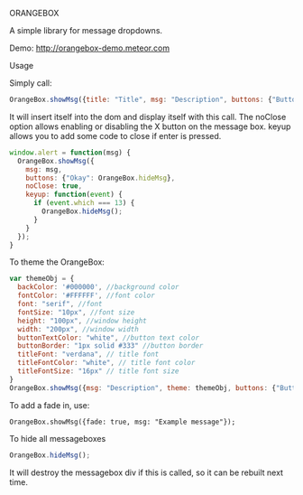 ORANGEBOX

A simple library for message dropdowns.

Demo: http://orangebox-demo.meteor.com

Usage

Simply call:

```javascript
OrangeBox.showMsg({title: "Title", msg: "Description", buttons: {"Button Name": callback, "Button #2": callback2}, noClose: false, keyup: keyupFunction});
```

It will insert itself into the dom and display itself with this call. The noClose option allows enabling or disabling the X button on the message box. keyup allows you to add some code to close if enter is pressed.

```javascript
window.alert = function(msg) {
  OrangeBox.showMsg({
    msg: msg, 
    buttons: {"Okay": OrangeBox.hideMsg}, 
    noClose: true, 
    keyup: function(event) {
      if (event.which === 13) {
        OrangeBox.hideMsg();
      }
    }
  });
}
```

To theme the OrangeBox:

```javascript
var themeObj = {
  backColor: '#000000', //background color
  fontColor: '#FFFFFF', //font color
  font: "serif", //font
  fontSize: "10px", //font size
  height: "100px", //window height
  width: "200px", //window width
  buttonTextColor: "white", //button text color
  buttonBorder: "1px solid #333" //button border
  titleFont: "verdana", // title font
  titleFontColor: "white", // title font color
  titleFontSize: "16px" // title font size
}
OrangeBox.showMsg({msg: "Description", theme: themeObj, buttons: {"Button Name": callback, "Button #2": callback2}, noClose: false, keyup: keyupFunction});
```

To add a fade in, use:

```
OrangeBox.showMsg({fade: true, msg: "Example message"});
```

To hide all messageboxes

```javascript
OrangeBox.hideMsg();
```

It will destroy the messagebox div if this is called, so it can be rebuilt next time.